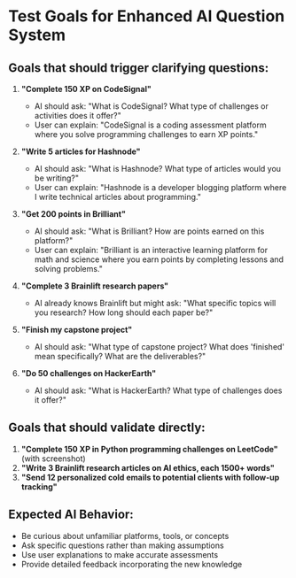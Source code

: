 # Test Goals for Enhanced AI Question System

## Goals that should trigger clarifying questions:

1. **"Complete 150 XP on CodeSignal"**
   - AI should ask: "What is CodeSignal? What type of challenges or activities does it offer?"
   - User can explain: "CodeSignal is a coding assessment platform where you solve programming challenges to earn XP points."

2. **"Write 5 articles for Hashnode"**
   - AI should ask: "What is Hashnode? What type of articles would you be writing?"
   - User can explain: "Hashnode is a developer blogging platform where I write technical articles about programming."

3. **"Get 200 points in Brilliant"**
   - AI should ask: "What is Brilliant? How are points earned on this platform?"
   - User can explain: "Brilliant is an interactive learning platform for math and science where you earn points by completing lessons and solving problems."

4. **"Complete 3 Brainlift research papers"**
   - AI already knows Brainlift but might ask: "What specific topics will you research? How long should each paper be?"

5. **"Finish my capstone project"**
   - AI should ask: "What type of capstone project? What does 'finished' mean specifically? What are the deliverables?"

6. **"Do 50 challenges on HackerEarth"**
   - AI should ask: "What is HackerEarth? What type of challenges does it offer?"

## Goals that should validate directly:

1. **"Complete 150 XP in Python programming challenges on LeetCode"** (with screenshot)
2. **"Write 3 Brainlift research articles on AI ethics, each 1500+ words"**
3. **"Send 12 personalized cold emails to potential clients with follow-up tracking"**

## Expected AI Behavior:
- Be curious about unfamiliar platforms, tools, or concepts
- Ask specific questions rather than making assumptions
- Use user explanations to make accurate assessments
- Provide detailed feedback incorporating the new knowledge

